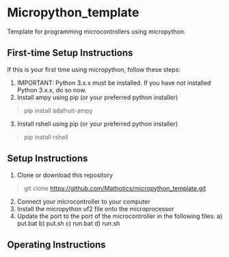 # Micropython_template
Template for programming microcontrollers using micropython.

## First-time Setup Instructions
If this is your first time using micropython, follow these steps:
1) IMPORTANT: Python 3.x.x must be installed. If you have not installed Python 3.x.x, do so now.
2) Install ampy using pip (or your preferred python installer)
> pip install adafruit-ampy
3) Install rshell using pip (or your preferred python installer)
> pip install rshell

## Setup Instructions
1) Clone or download this repository
> git clone https://github.com/Mathotics/micropython_template.git
2) Connect your microcontroller to your computer
3) Install the micropython uf2 file onto the microprocessor
4) Update the port to the port of the microcontroller in the following files:
a) put.bat
b) put.sh
c) run.bat
d) run.sh

## Operating Instructions
